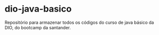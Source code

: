 # dio-java-basico
Repositório para armazenar todos os códigos do curso de java básico da DIO, do bootcamp da santander.
